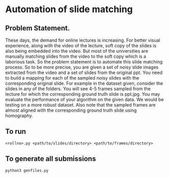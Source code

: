 # Automation of slide matching

## Problem Statement.
These days, the demand for online lectures is increasing. For better visual experience, along with the video of the lecture, soft copy of the slides is also being embedded into the video. But most of the universities are manually matching slides from the video to the soft copy which is a laborious task. So the problem statement is to automate this slide matching process. So to be more precise, you are given a set of noisy slide images extracted from the video and a set of slides from the original ppt. You need to build a mapping for each of the sampled noisy slides with the corresponding original slide.
For example in the dataset given, consider the slides in any of the folders. You will see 4-5 frames sampled from the lecture for which the corresponding ground truth slide is ppt.jpg.
You may evaluate the performance of your algorithm on the given data. We would be testing on a more robust dataset.
Also note that the sampled frames are almost aligned with the corresponding ground truth slide using homography.

## To run

```shell
<rollno>.py <path/to/slides/directory> <path/to/frames/directory>
```

## To generate all submissions

```shell
python3 genfiles.py
```
